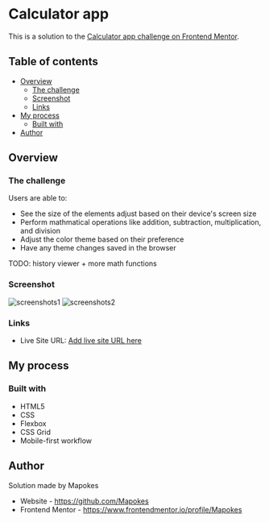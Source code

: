 # Calculator app

This is a solution to the [Calculator app challenge on Frontend Mentor](https://www.frontendmentor.io/challenges/calculator-app-9lteq5N29).

## Table of contents

- [Overview](#overview)
  - [The challenge](#the-challenge)
  - [Screenshot](#screenshot)
  - [Links](#links)
- [My process](#my-process)
  - [Built with](#built-with)
- [Author](#author)

## Overview

### The challenge

Users are able to:

- See the size of the elements adjust based on their device's screen size
- Perform mathmatical operations like addition, subtraction, multiplication, and division
- Adjust the color theme based on their preference
- Have any theme changes saved in the browser

TODO: history viewer + more math functions

### Screenshot

![screenshots1](https://i.postimg.cc/g0WmbtsW-/1.png)
![screenshots2](https://i.postimg.cc/N0kYs8Cr/2.png)

### Links

<!-- UPDATE NA STRONIE NETLIFY -->

- Live Site URL: [Add live site URL here](https://your-live-site-url.com)

## My process

### Built with

- HTML5
- CSS
- Flexbox
- CSS Grid
- Mobile-first workflow

## Author

<!-- UPDATE -->

Solution made by Mapokes

- Website - https://github.com/Mapokes
- Frontend Mentor - https://www.frontendmentor.io/profile/Mapokes
